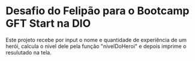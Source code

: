 # Desafio do Felipão para o Bootcamp GFT Start na DIO

Este projeto recebe por input o nome e quantidade de experiência de um herói, calcula o nivel dele pela função "nivelDoHeroi" e depois imprime o resulutado na tela.
